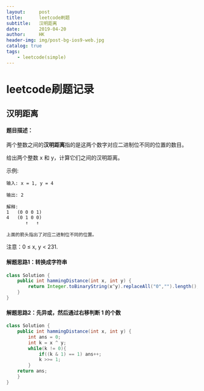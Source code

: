```yaml
---
layout:     post
title:      leetcode刷题
subtitle:   汉明距离
date:       2019-04-20
author:     HK
header-img: img/post-bg-ios9-web.jpg
catalog: true
tags:
    - leetcode(simple)
---
```

# leetcode刷题记录
## 汉明距离

#### 题目描述：
两个整数之间的**汉明距离**指的是这两个数字对应二进制位不同的位置的数目。

给出两个整数 x 和 y，计算它们之间的汉明距离。

示例:

    输入: x = 1, y = 4

    输出: 2

    解释:
    1   (0 0 0 1)
    4   (0 1 0 0)
           ↑   ↑

    上面的箭头指出了对应二进制位不同的位置。

注意：0 ≤ x, y < 231.

#### 解题思路1：转换成字符串
```java
class Solution {
    public int hammingDistance(int x, int y) {
        return Integer.toBinaryString(x^y).replaceAll("0","").length();
    }
}
```

#### 解题思路2：先异或，然后通过右移判断 1 的个数
```java
class Solution {
    public int hammingDistance(int x, int y) {
        int ans = 0;
        int k = x ^ y;
        while(k != 0){
            if((k & 1) == 1) ans++;
            k >>= 1;
        }
	return ans;
    }
}
```
